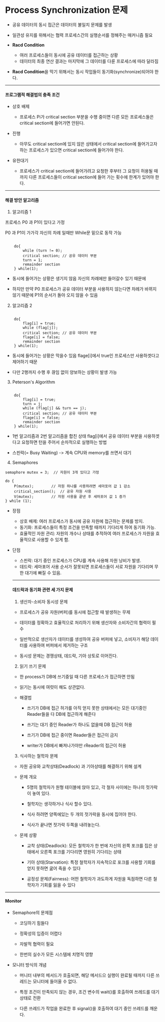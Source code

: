 # Process Synchronization 문제

- 공유 데이터의 동시 접근은 데이터의 불일치 문제를 발생
- 일관성 유지를 위해서는 협력 프로세스간의 실행순서를 정해주는 매커니즘 필요

- **Racd Condition**

  - 여러 프로세스들이 동시에 공유 데이터를 접근하는 상황
  - 데이터의 최종 연산 결과는 마지막에 그 데이터를 다룬 프로세스에 따라 달라짐

- **Racd Condition**을 막기 위해서는 동시 작업들이 동기화(synchronize)되어야 한다.

---

#### 프로그램적 해결법의 충족 조건

- 상호 배제

  - 프로세스 Pi가 critical section 부분을 수행 중이면 다른 모든 프로세스들은 critical section에 들어가면 안된다.

- 진행

  - 아무도 critical section에 있지 않은 상태에서 critical section에 들어가고자 하는 프로세스가 있으면 critical section에 들어가야 한다.

- 유한대기
  - 프로세스가 critical section에 들어가려고 요청한 후부터 그 요청이 허용될 때까지 다른 프로세스들이 critical section에 들어 가는 횟수에 한계가 있어야 한다.

---

#### 해결 방안 알고리즘

1. 알고리즘 1

프로세스 P0 과 P1이 있다고 가정

P0 과 P1이 가가각 자신의 차례 일때만 While문 밑으로 동작 가능

```

    do{
        while (turn != 0);
        critical section; // 공유 데이터 부분
        turn = 1;
        remainder section
    } while(1);

```

- 동시에 들어가는 상황은 생기지 않음 자신의 차례에만 들어갈수 있기 때문에

- 하지만 만약 P0 프로세스가 공유 데이터 부분을 사용하지 않는다면 차례가 바뀌지 않기 때문에 P1의 순서가 돌아 오지 않을 수 있음

2. 알고리즘 2

```

    do{
        flag[i] = true;
        while (flag[j]);
        critical section; // 공유 데이터 부분
        flage[i] = false;
        remainder section
    } while(1);

```

- 동시에 들어가는 상황은 막을수 있음 flage[i]에서 true인 프로세스만 사용하겟다고 제어하기 때문

- 다만 2행까지 수행 후 끊임 없이 양보하는 상황이 발생 가능

3. Peterson's Algorithm

```

    do{
        flag[i] = true;
        turn = j;
        while (flag[j] && turn == j);
        critical section; // 공유 데이터 부분
        flage[i] = false;
        remainder section
    } while(1);

```

- 1번 알고리즘과 2번 알고리즘을 합친 상태 flag[i]에서 공유 데이터 부분을 사용하겟다고 요청하면 턴을 주어서 순차적으로 실행하는 방법

- 스핀락(= Busy Waiting) -> 계속 CPU와 memory를 쓰면서 대기

4. Semaphores

```
semaphore mutex = 3;  // 자원이 3개 있다고 가정

do {
    P(mutex);        // 자원 하나를 사용하려면 세마포어 값 1 감소
    critical_section();  // 공유 자원 사용
    V(mutex);        // 자원 사용을 끝낸 후 세마포어 값 1 증가
} while (1);

```

- 장점
  - 상호 배제: 여러 프로세스가 동시에 공유 자원에 접근하는 문제를 방지.
  - 동기화: 프로세스들이 특정 조건을 만족할 때까지 기다리게 하여 동기화 가능.
  - 효율적인 자원 관리: 자원의 개수나 상태를 추적하여 여러 프로세스가 자원을 효율적으로 사용할 수 있게 함.
- 단점

  - 스핀락: 대기 중인 프로세스가 CPU를 계속 사용해 자원 낭비가 발생.
  - 데드락: 세마포어 사용 순서가 잘못되면 프로세스들이 서로 자원을 기다리며 무한 대기에 빠질 수 있음.

  ***

  #### 데드락과 동기화 관련 세 가지 문제

  1. 생산자-소비자 동시성 문제

  - 프로세스가 공유 자원(버퍼)를 동시에 접근할 때 발생하는 무제

  - 데이터를 정확하고 효율적으로 처리하기 위해 생산자와 소비자간의 협력이 필수

  - 일반적으로 생산자가 데이터를 생성하여 공유 버퍼에 넣고, 소비자가 해당 데이터를 사용하여 버퍼에서 제거하는 구조

  - 동시성 문제는 경쟁상태, 데드락, 기아 상토로 이어진다.

  2. 읽기 쓰기 문제

  - 한 process가 DB에 쓰기중일 때 다른 프로세스가 접근하면 안됨

  - 읽기는 동시에 여럿이 해도 상관없다.

  - 해결법

    - 쓰기가 DB에 접근 허가를 아직 얻지 못한 상태에서는 모든 대기중인 Reader들을 다 DB에 접근하게 해준다

    - 쓰기는 대기 중인 Reader가 하나도 없을때 DB 접근이 허용

    - 쓰기가 DB에 접근 중이면 Reader들은 접근이 금지

    - writer가 DB에서 빠져나가야만 rReader의 접근이 허용

  3. 식사하는 철학자 문제

  - 자원 공유와 교착상태(Deadlock) 과 기아상태를 해결하기 위해 설계

  - 문제 개요

    - 5명의 철학자가 원형 테이블에 앉아 있고, 각 철자 사이에는 하나의 젓가락이 놓여 있다.

    - 철학자는 생각하거나 식사 할수 있다.

    - 식사 하려면 양쪽에있는 두 개의 젓가락을 동시에 집어야 한다.

    - 식사가 끝나면 젓가락 두쪽을 내려놓는다.

  - 문제 상황

    - 교착 상태(Deadlock): 모든 철학자가 한 번에 자신의 왼쪽 포크를 집은 상태에서 오른쪽 포크를 기다리면 영원히 기다리는 상태

    - 기아 상태(Starvation): 특정 철학자가 지속적으로 포크를 사용할 기회를 얻지 못하면 굶어 죽을 수 있다

    - 공정성 문제(Fairness): 어떤 철학자가 과도하게 자원을 독점하면 다른 철학자가 기회를 잃을 수 있다

---

#### Monitor

- Semaphore의 문제점

  - 코딩하기 힘들다

  - 정확성의 입증이 어렵다

  - 자발적 협력이 필요

  - 한번의 실수가 모든 시스템에 치명적 영향

- 모니터 방식의 개념

  - 머니터 내부의 메서드가 호출되면, 해당 메서드으 실행이 완료될 때까지 다른 쓰레드는 모니터에 들어올 수 없다.

  - 특정 조건이 만족되지 않는 경우, 조건 변수의 wait()를 호출하여 쓰레드를 대기 상태로 전환

  - 다른 쓰레드가 작업을 완료한 후 signal()을 호출하여 대기 중인 쓰레드를 깨운다.
